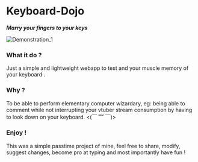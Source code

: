 # Keyboard-Dojo
___Marry your fingers to your keys___ 
 
![Demonstration_1](https://user-images.githubusercontent.com/54982599/120078331-a213cc80-c0cc-11eb-95e1-467b02bbdbe0.gif)

### What it do ?

Just a simple and lightweight webapp to test and your muscle memory of your keyboard .

### Why ?

To be able to perform elementary computer wizardary, 
eg: being able to comment while not interrupting your vtuber stream consumption by having to look down on your keyboard. <(￣ ﹌ ￣)>

### Enjoy !

This was a simple passtime project of mine, feel free to share, modify, suggest changes, become pro at typing and most importantly have fun !
